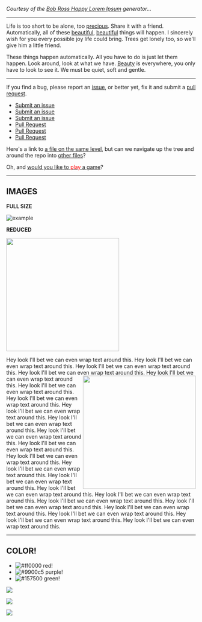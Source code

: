 _Courtesy of the [Bob Ross Happy Lorem Ipsum](https://www.bobrosslipsum.com/) generator..._

---

[//]: # (Does anyone remember Bob Ross?)

Life is too short to be alone, too [precious][]. Share it with a friend. Automatically, all of these [beautiful][beauty], [beautiful][beauty] things will happen. I sincerely wish for you every possible joy life could bring. Trees get lonely too, so we'll give him a little friend.

These things happen automatically. All you have to do is just let them happen. Look around, look at what we have. [Beauty][beauty] is everywhere, you only have to look to see it. We must be quiet, soft and gentle.

[//]: # (Let's slip a happy little comment in right here.)

---

If you find a bug, please report an [issue][issues], or better yet, fix it and submit a [pull request][pr].

* [Submit an issue][issues]
* [Submit an issue][issues]
* [Submit an issue][issues]
* [Pull Request][pr]
* [Pull Request][pr]
* [Pull Request][pr]

Here's a link to [a file on the same level][nada], but can we navigate up the tree and around the repo into [other files][up and over]?

Oh, and [would you like to  <span style="color:red">play</span> a game][♔♕♖♗♘♙]?

[precious]:    https://en.wikipedia.org/wiki/Gollum
[beauty]:      https://www.familyfriendpoems.com/poem/a-still-moment
[issues]:      https://github.com/grantwinney/BlogCodeSamples/issues
[pr]:          https://github.com/grantwinney/BlogCodeSamples/pulls
[nada]:        nothing.md
[up and over]: ../CollectionViewSourceSample/README.md
[♔♕♖♗♘♙]: https://www.youtube.com/watch?v=KXzNo0vR_dU

[//]: # (TODO: Add more tips)

[example]: https://user-images.githubusercontent.com/1354059/52104641-83af6c00-25b9-11e9-81da-0780b2a7b004.png "example image"

---

## IMAGES

**FULL SIZE**

![example]

**REDUCED**

<img src="https://user-images.githubusercontent.com/1354059/52104641-83af6c00-25b9-11e9-81da-0780b2a7b004.png" width=300>

Hey look I'll bet we can even wrap text around this. Hey look I'll bet we can even wrap text around this. Hey look I'll bet we can even wrap text around this. Hey look I'll bet we can even wrap text around this. <img src="https://user-images.githubusercontent.com/1354059/52104641-83af6c00-25b9-11e9-81da-0780b2a7b004.png" width=300 align=right> Hey look I'll bet we can even wrap text around this. Hey look I'll bet we can even wrap text around this. Hey look I'll bet we can even wrap text around this. Hey look I'll bet we can even wrap text around this. Hey look I'll bet we can even wrap text around this. Hey look I'll bet we can even wrap text around this. Hey look I'll bet we can even wrap text around this. Hey look I'll bet we can even wrap text around this. Hey look I'll bet we can even wrap text around this. Hey look I'll bet we can even wrap text around this. Hey look I'll bet we can even wrap text around this. Hey look I'll bet we can even wrap text around this. Hey look I'll bet we can even wrap text around this. Hey look I'll bet we can even wrap text around this. Hey look I'll bet we can even wrap text around this. Hey look I'll bet we can even wrap text around this. Hey look I'll bet we can even wrap text around this. Hey look I'll bet we can even wrap text around this. 

---

## COLOR!

- ![#ff0000](https://placehold.it/12/ff0000?text=+) red!
- ![#9900c5](https://placehold.it/15/9900c5?text=+) purple!
- ![#157500](https://placehold.it/20/157500?text=+) green!

![](https://placehold.it/400x90/ff0000/000000?text=IMPORTANT!)

![](https://placehold.it/400x90/ff6600/000?text=WARNING!)

![](https://placehold.it/350x90/009955/fff?text=SUCCESS!)
